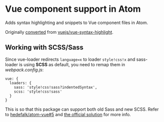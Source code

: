 # Vue component support in Atom

Adds syntax highlighting and snippets to Vue component files in Atom.

Originally [converted](http://flight-manual.atom.io/hacking-atom/sections/converting-from-textmate/) from [vuejs/vue-syntax-highlight](https://github.com/vuejs/vue-syntax-highlight/tree/479672799b4162996e3c3c7e09583fb6d98e1e6c).

## Working with SCSS/Sass

Since vue-loader redirects `language=x` to loader `style!css!x` and sass-loader is using **SCSS** as default, you need to remap them in *webpack.config.js*:

```
vue: {
  loaders: {
    sass: 'style!css!sass?indentedSyntax',
    scss: 'style!css!sass'
  }
}
```

This is so that this package can support both old Sass and new SCSS. Refer to [hedefalk/atom-vue#5](https://github.com/hedefalk/atom-vue/issues/5) and [the official solution](https://github.com/vuejs-templates/webpack/blob/45c5ee5531a6f649c21aa2ec05472fb459247927/template/build/utils.js#L37-L38) for more info.
